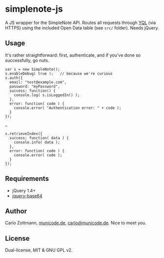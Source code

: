 # simplenote-js

A JS wrapper for the SimpleNote API.  Routes all requests through
[YQL](http://developer.yahoo.com/yql/) (via HTTPS) using the included
Open Data table (see `src/` folder).  Needs jQuery.


## Usage

It's rather straightforward: first, authenticate, and if you've done so
successfully, go nuts.

    var s = new SimpleNote();
    s.enableDebug( true );   // because we're curious
    s.auth({
      email: "test@example.com",
      password: "myPassword",
      success: function() {
        console.log( s.isLoggedIn() );
      },
      error: function( code ) {
        console.error( "Authentication error: " + code );
      }
    });
    
    …
    
    s.retrieveIndex({
      success: function( data ) {
        console.info( data );
      },
      error: function( code ) {
        console.error( code );
      }
    });
    
    
## Requirements

* jQuery 1.4+
* [jquery-base64](http://github.com/carlo/jquery-base64/)


## Author

Carlo Zottmann, [municode.de](http://municode.de/), carlo@municode.de.  Nice
to meet you.


## License

Dual-license, MIT & GNU GPL v2.
